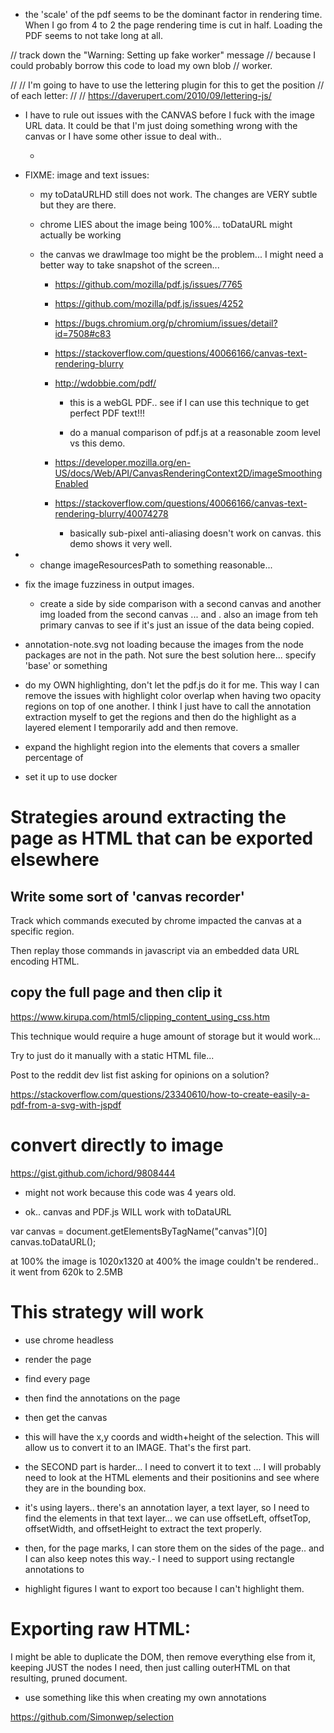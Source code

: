 - the 'scale' of the pdf seems to be the dominant factor in rendering time.  When
  I go from 4 to 2 the page rendering time is cut in half.  Loading the PDF seems
  to not take long at all.


// track down the "Warning: Setting up fake worker" message
// because I could probably borrow this code to load my own blob
// worker.

//
// I'm going to have to use the lettering plugin for this to get the position
// of each letter:
//
//   https://daverupert.com/2010/09/lettering-js/


- I have to rule out issues with the CANVAS before I fuck with the image URL
  data.  It could be that I'm just doing something wrong with the canvas or I
  have some other issue to deal with..

    - 

- FIXME: image and text issues:
    - my toDataURLHD still does not work. The changes are VERY subtle but they
      are there.

    - chrome LIES about the image being 100%... toDataURL might actually be working

    - the canvas we drawImage too might be the problem... I might need a better
      way to take snapshot of the screen...

       - https://github.com/mozilla/pdf.js/issues/7765
       - https://github.com/mozilla/pdf.js/issues/4252
       - https://bugs.chromium.org/p/chromium/issues/detail?id=7508#c83
       - https://stackoverflow.com/questions/40066166/canvas-text-rendering-blurry

       - http://wdobbie.com/pdf/

         - this is a webGL PDF.. see if I can use this technique to get perfect
           PDF text!!!

         - do a manual comparison of pdf.js at a reasonable zoom level vs this demo.

       - https://developer.mozilla.org/en-US/docs/Web/API/CanvasRenderingContext2D/imageSmoothingEnabled


       - https://stackoverflow.com/questions/40066166/canvas-text-rendering-blurry/40074278

            - basically sub-pixel anti-aliasing doesn't work on canvas.  this
              demo shows it very well.

- - change imageResourcesPath to something reasonable... 



- fix the image fuzziness in output images.

    - create a side by side comparison with a second canvas and another img
    loaded from the second canvas ... and . also an image from teh primary
    canvas to see if it's just an issue of the data being copied.

- annotation-note.svg not loading because the images from the node packages
  are not in the path. Not sure the best solution here... specify 'base' or
  something

- do my OWN highlighting, don't let the pdf.js do it for me.  This way I can
  remove the issues with highlight color overlap when having two opacity regions
  on top of one another.  I think I just have to call the annotation extraction
  myself to get the regions and then do the highlight as a layered element I
  temporarily add and then remove.

- expand the highlight region into the elements that covers a smaller percentage of

- set it up to use docker

# Strategies around extracting the page as HTML that can be exported elsewhere

## Write some sort of 'canvas recorder'

Track which commands executed by chrome impacted the canvas at a specific region.

Then replay those commands in javascript via an embedded data URL encoding
HTML.

## copy the full page and then clip it

https://www.kirupa.com/html5/clipping_content_using_css.htm

This technique would require a huge amount of storage but it would work...

Try to just do it manually with a static HTML file...

Post to the reddit dev list fist asking for opinions on a solution?



https://stackoverflow.com/questions/23340610/how-to-create-easily-a-pdf-from-a-svg-with-jspdf

# convert directly to image
https://gist.github.com/ichord/9808444

- might not work because this code was 4 years old.

- ok.. canvas and PDF.js WILL work with toDataURL


var canvas = document.getElementsByTagName("canvas")[0]
canvas.toDataURL();

at 100% the image is 1020x1320
at 400% the image couldn't be rendered.. it went from 620k to 2.5MB


# This strategy will work

- use chrome headless
- render the page
- find every page
- then find the annotations on the page
- then get the canvas
- this will have the x,y coords and width+height of the selection.  This will
  allow us to convert it to an IMAGE. That's the first part.
- the SECOND part is harder... I need to convert it to text ... I will probably
  need to look at the HTML elements and their positionins and see where they
  are in the bounding box.

- it's using layers.. there's an annotation layer, a text layer, so I need to
  find the elements in that text layer... we can use offsetLeft, offsetTop,
  offsetWidth, and offsetHeight to extract the text properly.

- then, for the page marks, I can store them on the sides of the page.. and I can
  also keep notes this way.- I need to support using rectangle annotations to

- highlight figures I want to export too because I can't highlight them.

# Exporting raw HTML:

I might be able to duplicate the DOM, then remove everything else from it,
keeping JUST the nodes I need, then just calling outerHTML on that resulting,
pruned document.



- use something like this when creating my own annotations

https://github.com/Simonwep/selection
